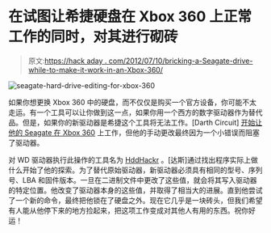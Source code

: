 # 在试图让希捷硬盘在 Xbox 360 上正常工作的同时，对其进行砌砖

> 原文:[https://hack aday . com/2012/07/10/bricking-a-Seagate-drive-while-to-make-it-work-in-an-Xbox-360/](https://hackaday.com/2012/07/10/bricking-a-seagate-drive-while-trying-to-make-it-work-in-an-xbox-360/)

![](../Images/5f0f8113ec4c07cbc57168c347e24bd9.png "seagate-hard-drive-editing-for-xbox-360")

如果你想更换 Xbox 360 中的硬盘，而不仅仅是购买一个官方设备，你可能不太走运。有一个工具可以让你做到这一点，如果你用一个西方的数字驱动器作为替代品。但是，如果你的新驱动器是希捷这个工具将无法工作。[Darth Circuit] [开始让他的 Seagate 在 Xbox 360](http://darthcircuit.wordpress.com/2012/07/05/hacking-a-seagate-hard-drive-to-work-in-the-xbox-360/) 上工作，但他的手动更改最终因为一个小错误而阻塞了驱动器。

对 WD 驱动器执行此操作的工具名为 [HddHackr](http://www.xboxhacker.org/index.php?topic=11813.0) 。[达斯]通过找出程序实际上做什么开始了他的探索。为了替代原始驱动器，新驱动器必须具有相同的型号、序列号、LBA 和固件版本。一旦在二进制文件中更改了这些值，就会将其写入驱动器的特定位置。他改变了驱动器本身的这些值，并取得了相当大的进展。直到他尝试了一个新的命令，最终把他锁在了硬盘之外。现在它几乎是一块砖头，但我们希望有人能从他停下来的地方捡起来，把这项工作变成对其他人有用的东西。祝你好运！